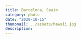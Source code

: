 ```yaml
---
title: Barcelona, Spain
category: photo
date: "2020-10-15"
thumbnail: ../assets/hawaii.jpg
description: 
---
```


